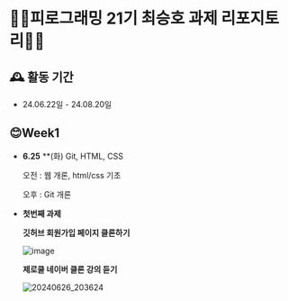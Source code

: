 # 🤷‍♂️피로그래밍 21기 최승호 과제 리포지토리🤷‍♂️

## 🕰️ 활동 기간
* 24.06.22일 - 24.08.20일

## 😊Week1
- **6.25** **(화) Git, HTML, CSS 
    
    오전 : 웹 개론, html/css 기초
    
    오후 : Git 개론
- **첫번째 과제**

  **깃허브 회원가입 페이지 클론하기**
  
  ![image](https://github.com/Pirogramming-21/Choi-SeungHo/assets/74850409/9b3718a0-c6d6-4073-8764-28d9215b490b)


  **제로쿨 네이버 클론 강의 듣기**

  ![20240626_203624](https://github.com/Pirogramming-21/Choi-SeungHo/assets/74850409/de95581a-7f0a-4e69-9e4e-0a257da0100b)

